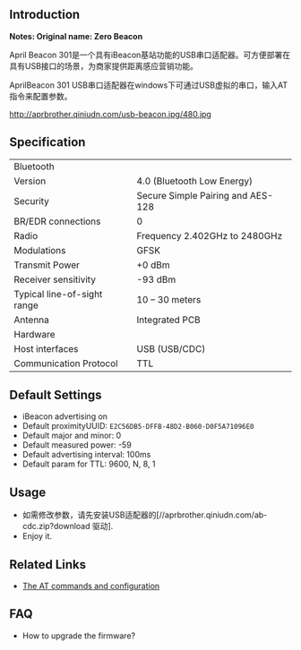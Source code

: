 

## Introduction

**Notes: Original name: Zero Beacon**

April Beacon
301是一个具有iBeacon基站功能的USB串口适配器。可方便部署在具有USB接口的场景，为商家提供距离感应营销功能。

AprilBeacon 301 USB串口适配器在windows下可通过USB虚拟的串口，输入AT指令来配置参数。

<http://aprbrother.qiniudn.com/usb-beacon.jpg/480.jpg>

## Specification

|                             |                                   |
| --------------------------- | --------------------------------- |
| Bluetooth                   |                                   |
| Version                     | 4.0 (Bluetooth Low Energy)        |
| Security                    | Secure Simple Pairing and AES-128 |
| BR/EDR connections          | 0                                 |
| Radio                       | Frequency 2.402GHz to 2480GHz     |
| Modulations                 | GFSK                              |
| Transmit Power              | \+0 dBm                           |
| Receiver sensitivity        | \-93 dBm                          |
| Typical line-of-sight range | 10 – 30 meters                    |
| Antenna                     | Integrated PCB                    |
| Hardware                    |                                   |
| Host interfaces             | USB (USB/CDC)                     |
| Communication Protocol      | TTL                               |

## Default Settings

  - iBeacon advertising on
  - Default proximityUUID: `E2C56DB5-DFFB-48D2-B060-D0F5A71096E0`
  - Default major and minor: 0
  - Default measured power: -59
  - Default advertising interval: 100ms
  - Default param for TTL: 9600, N, 8, 1

## Usage

  - 如需修改参数，请先安装USB适配器的\[//aprbrother.qiniudn.com/ab-cdc.zip?download
    驱动\].
  - Enjoy it.

## Related Links

  - [The AT commands and configuration](Firmware/ZeroBeacon.md)

## FAQ

  - How to upgrade the firmware?